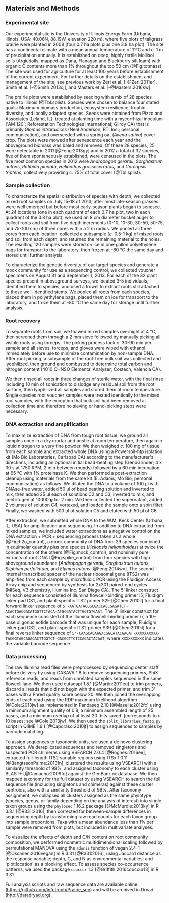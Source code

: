 
## Materials and Methods

### Experimental site

Our experimental site is the University of Illinois Energy Farm (Urbana, Illinois, USA: 40.06N, 88.19W, elevation 220 m), where five plots of tallgrass prairie were planted in 2008 (four 0.7 ha plots plus one 3.8 ha plot). The site has a continental climate with a mean annual temperature of 11°C and *c.* 1 m of precipitation annually. It is established on deep, highly fertile Mollisol soils (Argiudolls, mapped as Dana, Flanagan and Blackberry silt loam) with organic C contents more than 1% throughout the top 50 cm (@Fig:totmass). The site was used for agriculture for at least 100 years before establishment of the current experiment. For further details on the establishment and management of the site, see previous work by Zeri et al. [-@Zeri:2011er], Smith et al. [-@Smith:2013cj], and Masters et al. [-@Masters:2016kw].

The prairie plots were established by seeding with a mix of 28 species native to Illinois (@Tbl:splist). Species were chosen to balance four stated goals: Maximum biomass production, ecosystem resilience, trophic diversity, and locally adapted species. Seeds were obtained from Pizzo and Associates (Leland, IL), treated at planting time with a mycorrhizal inoculum ('AM 120'; Reforestation Technologies International; Gilroy CA) that is primarily *Glomus intraradices* (Neal Anderson, RTI Inc.; personal communication), and overseeded with a spring oat (*Avena sativa*) cover crop. The plots were mowed after senescence each year and the aboveground biomass was baled and removed. Of these 28 species, 25 were detectable in 2011 [@Feng:2013gy] and in 2012 a total of 32 species, five of them spontaneously established, were censused in the plots. The five most common species in 2012 were *Andropogon gerardii*, *Sorghastrum nutans*, *Ratibida pinnata*, *Helianthus grosseserratus*, and *Coreopsis tripteris*, collectively providing *c.* 75% of total cover (@Tbl:splist).


### Sample collection

To characterize the spatial distribution of species with depth, we collected mixed root samples on July 15-18 of 2013, after most late-season grasses were well emerged but before most early-season plants began to senesce. At 24 locations (one in each quadrant of each 0.7 ha plot, two in each quadrant of the 3.8 ha plot), we used an 8 cm diameter bucket auger to collect roots and soil from five depth increments (0-10, 10-30, 30-50, 50-75, and 75-100 cm) of three cores within a 2 m radius. We pooled all three cores from each location, collected a subsample (*c.* 0.5-1 kg) of mixed roots and soil from each depth, and returned the remaining material to the holes. The resulting 120 samples were stored on ice in one-gallon polyethylene bags for transport to the laboratory, then frozen at -80 °C the same day and stored until further analysis.

To characterize the genetic diversity of our target species and generate a mock community for use as a sequencing control, we collected voucher specimens on August 31 and September 1, 2013. For each of the 32 plant species present in aboveground surveys, we located 3-5 individuals, identified them to species, and used a trowel to extract roots still attached to these well-identified stems. We pooled all roots from each species, placed them in polyethylene bags, placed them on ice for transport to the laboratory, and froze them at -80 °C the same day for storage until further analysis.


### Root recovery

To separate roots from soil, we thawed mixed samples overnight at 4 °C, then screened them through a 2 mm sieve followed by manually picking all visible roots using forceps. The picking process took *c.* 30-90 min per sample and all sieves, forceps, and gloves were wiped with ethanol immediately before use to minimize contamination by non-sample DNA. After root picking, a subsample of the root-free bulk soil was collected and lyophilized, then ground and combusted to determine total carbon and nitrogen content (4010 CHNSO Elemental Analyzer; Costech, Valencia CA).

We then rinsed all roots in three changes of sterile water, with the final rinse including 10 min of sonication to dislodge any residual soil from the root surface, then lyophilized all samples and stored them at room temperature. Single-species root voucher samples were treated identically to the mixed root samples, with the exception that bulk soil had been removed at collection time and therefore no sieving or hand-picking steps were necessary.


### DNA extraction and amplification

To maximize extraction of DNA from tough root tissue, we ground all samples once in a dry mortar and pestle at room temperature, then again in liquid nitrogen to a very fine powder. We then weighed *c.* 100 mg of tissue from each sample and extracted whole DNA using a Powersoil-htp isolation kit (Mo Bio Laboratories, Carlsbad CA) according to the manufacturer's directions, including an optional initial bead-beating step (GenoGrinder; 4 x 30 s at 1750 RPM, 2 min between rounds) followed by a 60 min incubation at 65 °C with 1% proteinase K. We then performed a post-extraction cleanup using materials from the same kit (E. Adams, Mo Bio; personal communication) as follows. We diluted the DNA to  a volume of 100 µl with DNAse-free water, added 50 µl of bead beating solution and inverted to mix, then added 25 µl each of solutions C2 and C3, inverted to mix, and centrifuged at 10000 _**g**_ for 2 min. We then collected the supernatant, added 2 volumes of solution C4, vortexed, and loaded the sample onto a spin filter. Finally, we washed with 500 µl of solution C5 and eluted with 50 µl of C6.

After extraction, we submitted whole DNA to the W.M. Keck Center (Urbana, IL, USA) for amplification and sequencing. In addition to DNA extracted from mixed samples, we included water extractions as a negative control on the DNA extraction + PCR + sequencing process taken as a whole (@Fig:h2o_control), a mock community of DNA from 29 species combined in equimolar quantity plus one species (*Heliopsis helianthoides*) at twice the concentration of the others (@Fig:mock_control), and nominally pure extracts of root DNA (@Fig:spike_control) from four species with high aboveground abundance [*Andropogon gerardii*, *Sorghastrum nutans*, *Silphium perfoliatum*, and *Elymus nutans*; @Feng:2014wv]. The second internal transcribed spacer of the nuclear ribosomal gene (ITS2) was amplified from each sample by microfluidic PCR using the Fluidigm Access Array chip and sequenced by synthesis for 2x301 paired-end cycles (MiSeq, V3 chemistry, Illumina Inc, San Diego CA). The 5' linker construct for each sequence consisted of Illumina flowcell-binding primer i5, Fluidigm linker pad CS1, and plant-specific ITS2 primer S2F [@Chen:2010il] for a final forward linker sequence of `5'-AATGATACGGCGACCACCGAGATCT-ACACTGACGACATGGTTCTACA-ATGCGATACTTGGTGTGAAT`. The 3' linker construct for each sequence consisted of the Illumina flowcell-binding primer i7, a 10-base oligonucleotide barcode that was unique for each sample, Fluidigm linker pad CS2, and plant-specific ITS2 primer S3R [@Chen:2010il] for a final reverse linker sequence of `5'-CAAGCAGAAGACGGCATACGAGAT-XXXXXXXXXX-TACGGTAGCAGAGACTTGGTCT-GACGCTTCTCCAGACTACAAT`, where `XXXXXXXXXX` indicates the variable barcode sequence.


### Data processing

The raw Illumina read files were preprocessed by sequencing center staff before delivery by using CASAVA 1.8 to remove sequencing primers, PhiX reference reads, and reads from unrelated samples sequenced in the same flowcell lane. We then used cutadapt 1.8.1 [@Martin:2011eu] to trim primers, discard all reads that did not begin with the expected primer, and trim 3' bases with a Phred quality score below 20. We then joined the overlapping ends of each read using the RDP maximum likelihood algorithm [@Cole:2013jw] as implemented in Pandaseq 2.10 [@Masella:2012fc] using a minimum alignment quality of 0.8, a minimum assembled length of 25 bases, and a minimum overlap of at least 20 'bits saved' [corresponds to *c.* 10 bases; see @Cole:2013jw]. We then used the `split_libraries_fastq.py` script in QIIME 1.9.1 [@Caporaso:2010jf] to assign sequences to samples by barcode matching.

To assign sequences to taxonomic units, we used a de novo clustering approach. We dereplicated sequences and removed singletons and suspected PCR chimeras using VSEARCH 2.0.4 [@Rognes:2016ee], extracted full-length ITS2 variable regions using ITSx 1.0.11 [@BengtssonPalme:2013fn], clustered the results using VSEARCH with a similarity threshold of 99%, and assigned taxonomy to each cluster using BLAST+ [@Camacho:2009fc] against the GenBank `nt` database. We then mapped taxonomy for the full dataset by using VSEARCH to search the full sequence file (including singletons and chimeras) against these cluster centroids, also with a similarity threshold of 99%. After taxonomy assignment, we collapsed all clusters assigned as the same phylotype (species, genus, or family depending on the analysis of interest) into single taxon groups using the `phyloseq` 1.16.2 package [@McMurdie:2013ky] in R 3.3.1 [@R331:2016], then corrected for between-sample differences in sequencing depth by transforming raw read counts for each taxon group into sample proportions. Taxa with a mean abundance less than 1% per sample were removed from plots, but included in multivariate analyses.

To visualize the effects of depth and C/N content on root community composition, we performed nonmetric multidimensional scaling followed by permutational MANOVA using the `adonis` function of vegan 2.4-1  [@Oksanen:2016vegan] in R 3.31 [@R331:2016], using Jaccard distance as the response variable; depth, C, and N as environmental variables; and 'plot:location' as a blocking effect. To assess species co-occurrence patterns, we used the package `cooccur` 1.3 [@Griffith:2016cooccur13] in R 3.31.

Full analysis scripts and raw sequence data are available online (https://github.com/infotroph/Prairie_seq) and will be archived in Dryad (http://datadryad.org).

